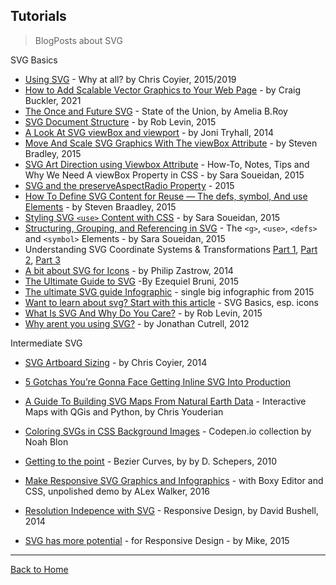 ## Tutorials

> BlogPosts about SVG

SVG Basics

* [Using SVG](https://css-tricks.com/using-svg/) - Why at all? by Chris Coyier, 2015/2019
* [How to Add Scalable Vector Graphics to Your Web Page](http://www.sitepoint.com/add-svg-to-web-page/) - by Craig Buckler, 2021
* [The Once and Future SVG](http://radar.oreilly.com/2014/11/the-once-and-future-svg.html) - State of the Union, by Amelia B.Roy
* [SVG Document Structure](https://unicorn-ui.com/blog/svg-document-structure.html) - by Rob Levin, 2015
* [A Look At SVG viewBox and viewport](https://jonitrythall.com/svg-viewbox-and-viewport) - by Joni Tryhall, 2014
* [Move And Scale SVG Graphics With The viewBox Attribute](http://www.vanseodesign.com/web-design/svg-viewbox/) - by Steven Bradley, 2015
* [SVG Art Direction using Viewbox Attribute](http://sarasoueidan.com/blog/svg-art-direction-using-viewbox/) - How-To, Notes, Tips and Why We Need A viewBox Property in CSS - by Sara Soueidan, 2015
* [SVG and the preserveAspectRadio Property](https://unmatchedstyle.com/news/svg-and-the-preserveaspectratio-property.php) - 2015
* [How To Define SVG Content for Reuse — The defs, symbol, And use Elements](http://www.vanseodesign.com/web-design/svg-definition-reuse/) - by Steven Braadley, 2015
* [Styling SVG `<use>` Content with CSS](http://tympanus.net/codrops/2015/07/16/styling-svg-use-content-css/) - by Sara Soueidan, 2015
* [Structuring, Grouping, and Referencing in SVG](http://sarasoueidan.com/blog/structuring-grouping-referencing-in-svg/) - The `<g>`, `<use>`, `<defs>` and `<symbol>` Elements - by Sara Soueidan, 2015
* Understanding SVG Coordinate Systems & Transformations [Part 1](http://sarasoueidan.com/blog/svg-coordinate-systems/ "The viewport, viewBox, & preserveAspectRatio"), [Part 2](http://sarasoueidan.com/blog/svg-transformations/ "The transform Attribute"), [Part 3](http://sarasoueidan.com/blog/nesting-svgs/ "Establishing New Viewports")
* [A bit about SVG for Icons](http://seesparkbox.com/foundry/a_bit_about_svg) - by Philip Zastrow, 2014
* [The Ultimate Guide to SVG](https://www.webdesignerdepot.com/2015/01/the-ultimate-guide-to-svg/) -By Ezequiel Bruni, 2015 
* [The ultimate SVG guide Infographic](https://psdtowp.net/svg.html) - single big infographic from 2015
* [Want to learn about svg? Start with this article](https://www.designyourway.net/blog/resources/want-to-learn-about-svg-start-with-this-article/) - SVG Basics, esp. icons
* [What Is SVG And Why Do You Care?](https://unicorn-ui.com/blog/what-is-svg-and-why-do-you-care.html) - by Rob Levin, 2015
* [Why arent you using SVG?](https://code.tutsplus.com/tutorials/why-arent-you-using-svg--net-25414) - by  Jonathan Cutrell, 2012


Intermediate SVG

* [SVG Artboard Sizing](https://css-tricks.com/svg-artboard-sizing/) - by Chris Coyier, 2014

* [5 Gotchas You’re Gonna Face Getting Inline SVG Into Production](https://css-tricks.com/gotchas-on-getting-svg-into-production/)

* [A Guide To Building SVG Maps From Natural Earth Data](http://www.smashingmagazine.com/2015/09/making-svg-maps-from-natural-earth-data/) - Interactive Maps with QGis and Python, by Chris Youderian
* [Coloring SVGs in CSS Background Images](https://codepen.io/noahblon/pens/tags/?selected_tag=background) - Codepen.io collection by Noah Blon
* [Getting to the point](http://schepers.cc/getting-to-the-point) - Bezier Curves, by by D. Schepers,   2010
* [Make Responsive SVG Graphics and Infographics](https://www.sitepoint.com/make-responsive-svg-graphs-infographics) -  with Boxy Editor and CSS, unpolished demo by ALex Walker, 2016
* [Resolution Indepence with SVG](http://www.smashingmagazine.com/2012/01/16/resolution-independence-with-svg/) - Responsive Design, by David Bushell, 2014
* [SVG has more potential](https://madebymike.com.au/writing/svg-has-more-potential/) - for Responsive Design - by Mike, 2015

---
[Back to Home](https://github.com/knbknb/awesome-svg)
